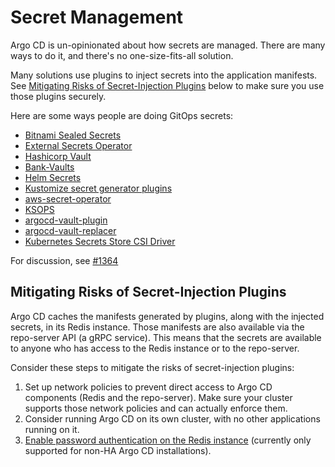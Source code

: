 # Secret Management

Argo CD is un-opinionated about how secrets are managed. There are many ways to do it, and there's no one-size-fits-all solution.

Many solutions use plugins to inject secrets into the application manifests. See [Mitigating Risks of Secret-Injection Plugins](#mitigating-risks-of-secret-injection-plugins)
below to make sure you use those plugins securely.

Here are some ways people are doing GitOps secrets:

* [Bitnami Sealed Secrets](https://github.com/bitnami-labs/sealed-secrets)
* [External Secrets Operator](https://github.com/external-secrets/external-secrets)
* [Hashicorp Vault](https://www.vaultproject.io)
* [Bank-Vaults]((https://bank-vaults.dev/))
* [Helm Secrets](https://github.com/jkroepke/helm-secrets)
* [Kustomize secret generator plugins](https://github.com/kubernetes-sigs/kustomize/blob/fd7a353df6cece4629b8e8ad56b71e30636f38fc/examples/kvSourceGoPlugin.md#secret-values-from-anywhere)
* [aws-secret-operator](https://github.com/mumoshu/aws-secret-operator)
* [KSOPS](https://github.com/viaduct-ai/kustomize-sops#argo-cd-integration)
* [argocd-vault-plugin](https://github.com/argoproj-labs/argocd-vault-plugin)
* [argocd-vault-replacer](https://github.com/crumbhole/argocd-vault-replacer)
* [Kubernetes Secrets Store CSI Driver](https://github.com/kubernetes-sigs/secrets-store-csi-driver)

For discussion, see [#1364](https://github.com/argoproj/argo-cd/issues/1364)

## Mitigating Risks of Secret-Injection Plugins

Argo CD caches the manifests generated by plugins, along with the injected secrets, in its Redis instance. Those 
manifests are also available via the repo-server API (a gRPC service). This means that the secrets are available to 
anyone who has access to the Redis instance or to the repo-server.

Consider these steps to mitigate the risks of secret-injection plugins:

1. Set up network policies to prevent direct access to Argo CD components (Redis and the repo-server). Make sure your
   cluster supports those network policies and can actually enforce them.
2. Consider running Argo CD on its own cluster, with no other applications running on it.
3. [Enable password authentication on the Redis instance](https://github.com/argoproj/argo-cd/issues/3130) (currently
   only supported for non-HA Argo CD installations).
